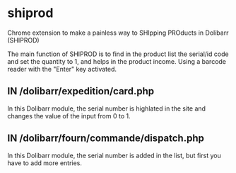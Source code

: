 # shiprod
Chrome extension to make a painless way to SHIpping PROducts in Dolibarr (SHIPROD)

The main function of SHIPROD is to find in the product list the serial/id code and set the quantity to 1, and helps in the product income.
Using a barcode reader with the "Enter" key activated.

## IN /dolibarr/expedition/card.php

In this Dolibarr module, the serial number is highlated in the site and changes the value of the input from 0 to 1.

## IN /dolibarr/fourn/commande/dispatch.php

In this Dolibarr module, the serial number is added in the list, but first you have to add more entries.





